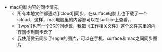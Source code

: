 - mac电脑内容的同步情况。
    - 所有本地文件都通过[[icloud]]同步，在surface电脑上也下载了一个icloud，这样，mac电脑里的内容都可以在surface上查看。
    - [[wps]]也有一个2G的同步盘，我把《工作相关文件》这个文件夹里的内容同步到同步盘了
    - 我使用微云同步了eagle的图片，可以在手机、surface和mac之间同步图片
